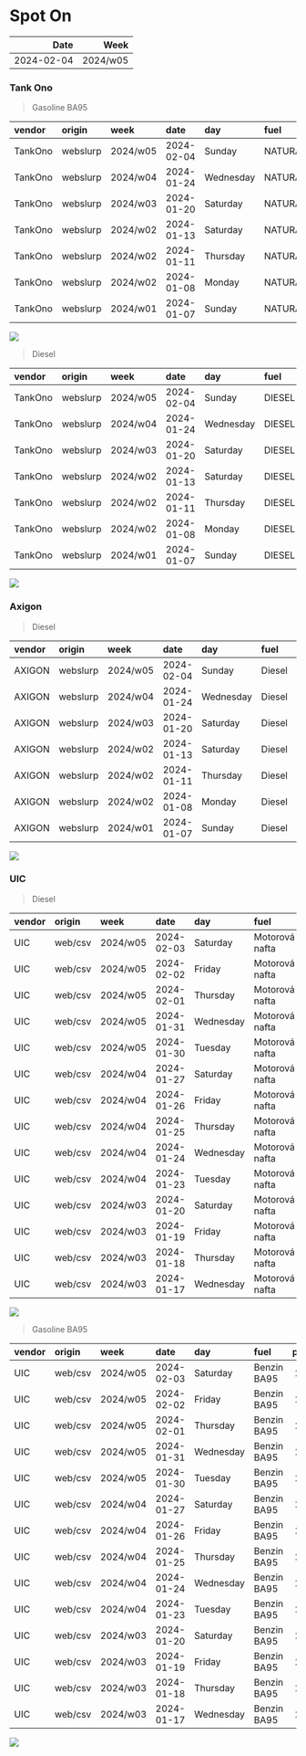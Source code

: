 Spot On
================

|       Date |     Week |
|-----------:|---------:|
| 2024-02-04 | 2024/w05 |

### Tank Ono

> Gasoline BA95

| vendor  | origin   | week     | date       | day       | fuel      | price | PriceVAT |
|:--------|:---------|:---------|:-----------|:----------|:----------|------:|---------:|
| TankOno | webslurp | 2024/w05 | 2024-02-04 | Sunday    | NATURAL95 | 29.34 |     35.5 |
| TankOno | webslurp | 2024/w04 | 2024-01-24 | Wednesday | NATURAL95 | 28.84 |     34.9 |
| TankOno | webslurp | 2024/w03 | 2024-01-20 | Saturday  | NATURAL95 | 28.84 |     34.9 |
| TankOno | webslurp | 2024/w02 | 2024-01-13 | Saturday  | NATURAL95 | 28.51 |     34.5 |
| TankOno | webslurp | 2024/w02 | 2024-01-11 | Thursday  | NATURAL95 | 28.51 |     34.5 |
| TankOno | webslurp | 2024/w02 | 2024-01-08 | Monday    | NATURAL95 | 28.51 |     34.5 |
| TankOno | webslurp | 2024/w01 | 2024-01-07 | Sunday    | NATURAL95 | 28.51 |     34.5 |

<img src="SpotOn_files/figure-gfm/tono-ba95-1.png" style="display: block; margin: auto auto auto 0;" />

> Diesel

| vendor  | origin   | week     | date       | day       | fuel   | price | PriceVAT |
|:--------|:---------|:---------|:-----------|:----------|:-------|------:|---------:|
| TankOno | webslurp | 2024/w05 | 2024-02-04 | Sunday    | DIESEL | 29.34 |     35.5 |
| TankOno | webslurp | 2024/w04 | 2024-01-24 | Wednesday | DIESEL | 28.51 |     34.5 |
| TankOno | webslurp | 2024/w03 | 2024-01-20 | Saturday  | DIESEL | 28.51 |     34.5 |
| TankOno | webslurp | 2024/w02 | 2024-01-13 | Saturday  | DIESEL | 28.02 |     33.9 |
| TankOno | webslurp | 2024/w02 | 2024-01-11 | Thursday  | DIESEL | 28.02 |     33.9 |
| TankOno | webslurp | 2024/w02 | 2024-01-08 | Monday    | DIESEL | 28.02 |     33.9 |
| TankOno | webslurp | 2024/w01 | 2024-01-07 | Sunday    | DIESEL | 28.02 |     33.9 |

<img src="SpotOn_files/figure-gfm/tono-diesel-1.png" style="display: block; margin: auto auto auto 0;" />

### Axigon

> Diesel

| vendor | origin   | week     | date       | day       | fuel   | price | PriceVAT |
|:-------|:---------|:---------|:-----------|:----------|:-------|------:|---------:|
| AXIGON | webslurp | 2024/w05 | 2024-02-04 | Sunday    | Diesel |  30.3 |     36.7 |
| AXIGON | webslurp | 2024/w04 | 2024-01-24 | Wednesday | Diesel |  29.7 |     36.0 |
| AXIGON | webslurp | 2024/w03 | 2024-01-20 | Saturday  | Diesel |  29.7 |     36.0 |
| AXIGON | webslurp | 2024/w02 | 2024-01-13 | Saturday  | Diesel |  29.2 |     35.3 |
| AXIGON | webslurp | 2024/w02 | 2024-01-11 | Thursday  | Diesel |  29.2 |     35.3 |
| AXIGON | webslurp | 2024/w02 | 2024-01-08 | Monday    | Diesel |  28.9 |     35.0 |
| AXIGON | webslurp | 2024/w01 | 2024-01-07 | Sunday    | Diesel |  28.9 |     35.0 |

<img src="SpotOn_files/figure-gfm/axigon-diesel-1.png" style="display: block; margin: auto auto auto 0;" />

### UIC

> Diesel

| vendor | origin  | week     | date       | day       | fuel           | price | priceVAT |
|:-------|:--------|:---------|:-----------|:----------|:---------------|------:|---------:|
| UIC    | web/csv | 2024/w05 | 2024-02-03 | Saturday  | Motorová nafta |  28.9 |     35.0 |
| UIC    | web/csv | 2024/w05 | 2024-02-02 | Friday    | Motorová nafta |  29.6 |     35.8 |
| UIC    | web/csv | 2024/w05 | 2024-02-01 | Thursday  | Motorová nafta |  29.4 |     35.6 |
| UIC    | web/csv | 2024/w05 | 2024-01-31 | Wednesday | Motorová nafta |  29.3 |     35.5 |
| UIC    | web/csv | 2024/w05 | 2024-01-30 | Tuesday   | Motorová nafta |  29.2 |     35.3 |
| UIC    | web/csv | 2024/w04 | 2024-01-27 | Saturday  | Motorová nafta |  29.0 |     35.1 |
| UIC    | web/csv | 2024/w04 | 2024-01-26 | Friday    | Motorová nafta |  28.9 |     35.0 |
| UIC    | web/csv | 2024/w04 | 2024-01-25 | Thursday  | Motorová nafta |  28.7 |     34.7 |
| UIC    | web/csv | 2024/w04 | 2024-01-24 | Wednesday | Motorová nafta |  28.7 |     34.7 |
| UIC    | web/csv | 2024/w04 | 2024-01-23 | Tuesday   | Motorová nafta |  28.6 |     34.6 |
| UIC    | web/csv | 2024/w03 | 2024-01-20 | Saturday  | Motorová nafta |  28.5 |     34.5 |
| UIC    | web/csv | 2024/w03 | 2024-01-19 | Friday    | Motorová nafta |  28.5 |     34.5 |
| UIC    | web/csv | 2024/w03 | 2024-01-18 | Thursday  | Motorová nafta |  28.4 |     34.4 |
| UIC    | web/csv | 2024/w03 | 2024-01-17 | Wednesday | Motorová nafta |  28.4 |     34.4 |

<img src="SpotOn_files/figure-gfm/uic-diesel-1.png" style="display: block; margin: auto auto auto 0;" />

> Gasoline BA95

| vendor | origin  | week     | date       | day       | fuel        | price | priceVAT |
|:-------|:--------|:---------|:-----------|:----------|:------------|------:|---------:|
| UIC    | web/csv | 2024/w05 | 2024-02-03 | Saturday  | Benzin BA95 |  29.0 |     35.1 |
| UIC    | web/csv | 2024/w05 | 2024-02-02 | Friday    | Benzin BA95 |  29.4 |     35.6 |
| UIC    | web/csv | 2024/w05 | 2024-02-01 | Thursday  | Benzin BA95 |  29.3 |     35.5 |
| UIC    | web/csv | 2024/w05 | 2024-01-31 | Wednesday | Benzin BA95 |  29.4 |     35.6 |
| UIC    | web/csv | 2024/w05 | 2024-01-30 | Tuesday   | Benzin BA95 |  29.3 |     35.5 |
| UIC    | web/csv | 2024/w04 | 2024-01-27 | Saturday  | Benzin BA95 |  29.2 |     35.3 |
| UIC    | web/csv | 2024/w04 | 2024-01-26 | Friday    | Benzin BA95 |  29.1 |     35.2 |
| UIC    | web/csv | 2024/w04 | 2024-01-25 | Thursday  | Benzin BA95 |  29.0 |     35.1 |
| UIC    | web/csv | 2024/w04 | 2024-01-24 | Wednesday | Benzin BA95 |  28.9 |     35.0 |
| UIC    | web/csv | 2024/w04 | 2024-01-23 | Tuesday   | Benzin BA95 |  28.9 |     35.0 |
| UIC    | web/csv | 2024/w03 | 2024-01-20 | Saturday  | Benzin BA95 |  28.8 |     34.8 |
| UIC    | web/csv | 2024/w03 | 2024-01-19 | Friday    | Benzin BA95 |  28.7 |     34.7 |
| UIC    | web/csv | 2024/w03 | 2024-01-18 | Thursday  | Benzin BA95 |  28.6 |     34.6 |
| UIC    | web/csv | 2024/w03 | 2024-01-17 | Wednesday | Benzin BA95 |  28.5 |     34.5 |

<img src="SpotOn_files/figure-gfm/uic-ba95-1.png" style="display: block; margin: auto auto auto 0;" />
